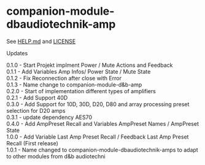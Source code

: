 # companion-module-dbaudiotechnik-amp

See [HELP.md](./companion/HELP.md) and [LICENSE](./LICENSE)

Updates

0.1.0 - Start Projekt implment Power / Mute Actions and Feedback
<br>
0.1.1 - Add Variables Amp Infos/ Power State / Mute State
<br>
0.1.2 - Fix Reconnection after close with Error
<br>
0.1.3 - Name change to companion-module-d&b-amp
<br>
0.2.0 - Start of implementation different types of amplifiers
<br>
0.2.1 - Add Support 40D
<br>
0.3.0 - Add Support for 10D, 30D, D20, D80 and array processing preset selection for D20 amps
<br>
0.3.1 - update dependency AES70
<br>
0.4.0 - Add AmpPreset Recall and Variables AmpPreset Names / AmpPreset State
<br>
1.0.0 - Add Variable Last Amp Preset Recall / Feedback Last Amp Preset Recall (First release)
<br>
1.0.1 - Name changed to companion-module-dbaudiotechnik-amps to adapt to other modules from d&b audiotechni
